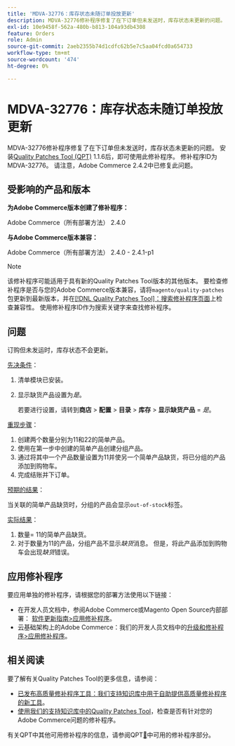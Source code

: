 ```yaml
---
title: 'MDVA-32776：库存状态未随订单投放更新'
description: MDVA-32776修补程序修复了在下订单但未发送时，库存状态未更新的问题。 安装[Quality Patches Tool (QPT)](https://experienceleague.adobe.com/en/docs/commerce-operations/upgrade-guide/patches/overview) 1.1.6后，即可使用此修补程序。 修补程序ID为MDVA-32776。 请注意，Adobe Commerce 2.4.2中已修复此问题。
exl-id: 10e9458f-562a-480b-b813-104a93db4308
feature: Orders
role: Admin
source-git-commit: 2aeb2355b74d1cdfc62b5e7c5aa04fcd0a654733
workflow-type: tm+mt
source-wordcount: '474'
ht-degree: 0%

---
```


# MDVA-32776：库存状态未随订单投放更新

MDVA-32776修补程序修复了在下订单但未发送时，库存状态未更新的问题。 安装[Quality Patches Tool (QPT)](https://experienceleague.adobe.com/en/docs/commerce-operations/upgrade-guide/patches/overview) 1.1.6后，即可使用此修补程序。 修补程序ID为MDVA-32776。 请注意，Adobe Commerce 2.4.2中已修复此问题。

## 受影响的产品和版本

**为Adobe Commerce版本创建了修补程序：**

Adobe Commerce（所有部署方法） 2.4.0

**与Adobe Commerce版本兼容：**

Adobe Commerce（所有部署方法） 2.4.0 - 2.4.1-p1

>[!NOTE]
>
>该修补程序可能适用于具有新的Quality Patches Tool版本的其他版本。 要检查修补程序是否与您的Adobe Commerce版本兼容，请将`magento/quality-patches`包更新到最新版本，并在[[!DNL Quality Patches Tool]：搜索修补程序页面](https://experienceleague.adobe.com/tools/commerce-quality-patches/index.html)上检查兼容性。 使用修补程序ID作为搜索关键字来查找修补程序。

## 问题

订购但未发运时，库存状态不会更新。

<u>先决条件</u>：

1. 清单模块已安装。
1. 显示缺货产品设置为&#x200B;*是*。

   若要进行设置，请转到&#x200B;**商店** > **配置** > **目录** > **库存** > **显示缺货产品** = *是*。

<u>重现步骤</u>：

1. 创建两个数量分别为11和22的简单产品。
1. 使用在第一步中创建的简单产品创建分组产品。
1. 通过将其中一个产品数量设置为11并使另一个简单产品缺货，将已分组的产品添加到购物车。
1. 完成结账并下订单。

<u>预期的结果</u>：

当关联的简单产品缺货时，分组的产品会显示`out-of-stock`标签。

<u>实际结果</u>：

1. 数量= 11的简单产品缺货。
1. 对于数量为11的产品，分组产品不显示&#x200B;*缺货*&#x200B;消息。 但是，将此产品添加到购物车会出现&#x200B;*缺货*&#x200B;错误。

## 应用修补程序

要应用单独的修补程序，请根据您的部署方法使用以下链接：

* 在开发人员文档中，参阅Adobe Commerce或Magento Open Source内部部署： [软件更新指南>应用修补程序](https://experienceleague.adobe.com/en/docs/commerce-operations/tools/quality-patches-tool/usage)。
* 云基础架构上的Adobe Commerce：我们的开发人员文档中的[升级和修补程序>应用修补程序](https://experienceleague.adobe.com/en/docs/commerce-cloud-service/user-guide/develop/upgrade/apply-patches)。

## 相关阅读

要了解有关Quality Patches Tool的更多信息，请参阅：

* [已发布高质量修补程序工具：我们支持知识库中用于自助提供高质量修补程序的新工具](/help/announcements/adobe-commerce-announcements/magento-quality-patches-released-new-tool-to-self-serve-quality-patches.md)。
* [使用我们的支持知识库中的Quality Patches Tool](/help/support-tools/patches-available-in-qpt-tool/check-patch-for-magento-issue-with-magento-quality-patches.md)，检查是否有针对您的Adobe Commerce问题的修补程序。

有关QPT中其他可用修补程序的信息，请参阅QPT[&#128279;](https://support.magento.com/hc/en-us/sections/360010506631-Patches-available-in-QPT-tool-)中可用的修补程序部分。
